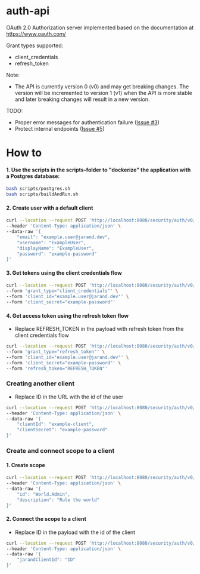 # auth-api

OAuth 2.0 Authorization server implemented based on the documentation at https://www.oauth.com/

Grant types supported:

- client_credentials
- refresh_token

Note:

- The API is currently version 0 (v0) and may get breaking changes. The version will be incremented to version 1 (v1) when the API is more stable and later breaking changes will result in a new
  version.

TODO:

- Proper error messages for authentication failure ([Issue #3](https://github.com/JarandAuth/auth-api/issues/3))
- Protect internal endpoints ([Issue #5](https://github.com/JarandAuth/auth-api/issues/5))

# How to

#### 1. Use the scripts in the scripts-folder to "dockerize" the application with a Postgres database:

```bash
bash scripts/postgres.sh
bash scripts/buildAndRun.sh
```

#### 2. Create user with a default client

```bash
curl --location --request POST 'http://localhost:8080/security/auth/v0/jarand-user' \
--header 'Content-Type: application/json' \
--data-raw '{
    "email": "example.user@jarand.dev",
    "username": "ExampleUser",
    "displayName": "ExampleUser",
    "password": "example-password"
}'
```

#### 3. Get tokens using the client credentials flow

```bash
curl --location --request POST 'http://localhost:8080/security/auth/v0/oauth/token' \
--form 'grant_type="client_credentials"' \
--form 'client_id="example.user@jarand.dev"' \
--form 'client_secret="example-password"'
```

#### 4. Get access token using the refresh token flow

- Replace REFRESH_TOKEN in the payload with refresh token from the client credentials flow

```bash
curl --location --request POST 'http://localhost:8080/security/auth/v0/oauth/token' \
--form 'grant_type="refresh_token"' \
--form 'client_id="example.user@jarand.dev"' \
--form 'client_secret="example-password"' \
--form 'refresh_token="REFRESH_TOKEN"'
```

### Creating another client

- Replace ID in the URL with the id of the user

```bash
curl --location --request POST 'http://localhost:8080/security/auth/v0/jarand-user/ID/jarand-client' \
--header 'Content-Type: application/json' \
--data-raw '{
    "clientId": "example-client",
    "clientSecret": "example-password"
}'
```

### Create and connect scope to a client

#### 1. Create scope

```bash
curl --location --request POST 'http://localhost:8080/security/auth/v0/scope' \
--header 'Content-Type: application/json' \
--data-raw '{
    "id": "World.Admin",
    "description": "Rule the world"
}'
```

#### 2. Connect the scope to a client

- Replace ID in the payload with the id of the client

```bash
curl --location --request POST 'http://localhost:8080/security/auth/v0/scope/World.Admin/connection' \
--header 'Content-Type: application/json' \
--data-raw '{
    "jarandClientId": "ID"
}'
```

